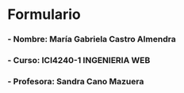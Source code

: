 # Formulario

### - Nombre: María Gabriela Castro Almendra 
### - Curso: ICI4240-1 INGENIERIA WEB 
### - Profesora: Sandra Cano Mazuera 

